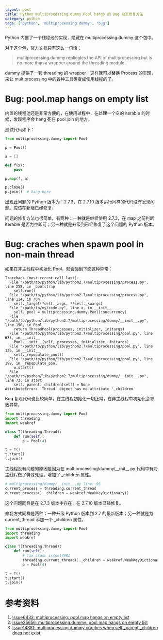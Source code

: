 ```yaml
---
layout: post
title: Python multiprocessing.dummy.Pool hangs 的 Bug 及其修复方法
category: python
tags: ['python', 'multiprocessing.dummy', 'bug']
---
```


Python 内置了一个线程池的实现，隐藏在 multiprocessing.dummy 这个包中。

对于这个包，官方文档只有这么一句话：

>multiprocessing.dummy replicates the API of multiprocessing but is no more than a wrapper around the threading module.

dummy 提供了一套 threading 的 wrapper，这样就可以替换 Process 的实现，来让 multiprocessing 中的各种工具类变成使用线程的了。

# Bug: pool.map hangs on empty list

内置的线程池还是非常方便的，在使用过程中，在处理一个空的 iterable 的时候，发现程序会 hang 死在 pool.join 的地方。

测试代码如下：

```python
from multiprocessing.dummy import Pool

p = Pool()

a = []

def f(x):
    pass

p.map(f, a)

p.close()
p.join()  # hang here
```

出现此问题的 Python 版本为：2.7.3，在 2.7.10 版本运行同样的代码没有发现问题。应该在新版已经修复。

问题的修复方法也很简单，有两种：一种就是继续使用 2.7.3，在 map 之前判断 iterable 是否为空即可；另一种就是升级到已经修复了这个问题的 Python 版本。

# Bug: craches when spawn pool in non-main thread

如果在非主线程中初始化 Pool，就会碰到下面这种异常：

```
Traceback (most recent call last):
  File "/path/to/python/lib/python2.7/multiprocessing/process.py", line 258, in _bootstrap
    self.run()
  File "/path/to/python/lib/python2.7/multiprocessing/process.py", line 114, in run
    self._target(*self._args, **self._kwargs)
  File "/path/to/my/code.py", line x, in __init__
    self._pool = multiprocessing.dummy.Pool(concurrency)
  File "/path/to/python/lib/python2.7/multiprocessing/dummy/__init__.py", line 150, in Pool
    return ThreadPool(processes, initializer, initargs)
  File "/path/to/python/lib/python2.7/multiprocessing/pool.py", line 685, in __init__
    Pool.__init__(self, processes, initializer, initargs)
  File "/path/to/python/lib/python2.7/multiprocessing/pool.py", line 136, in __init__
    self._repopulate_pool()
  File "/path/to/python/lib/python2.7/multiprocessing/pool.py", line 199, in _repopulate_pool
    w.start()
  File "/path/to/python/lib/python2.7/multiprocessing/dummy/__init__.py", line 73, in start
    self._parent._children[self] = None
AttributeError: 'Thread' object has no attribute '_children'
```

Bug 复现代码也比较简单，在主线程初始化一切正常，在非主线程中初始化会导致异常。

```python
from multiprocessing.dummy import Pool
import threading
import weakref

class T(threading.Thread):
    def run(self):
        p = Pool(4)

t = T()
t.start()
t.join()
```

主线程没有问题的原因是因为在 multiprocessing/dummy/\_\_init\_\_.py 代码中有对主线程做了特殊处理，增加了 \_children 属性。

```python
# multiprocessing/dummy/__init__.py line: 96
current_process = threading.current_thread
current_process()._children = weakref.WeakKeyDictionary()
```

这个问题同样是在 2.7.3 版本中存在，在 2.7.10 版本已经修复。

修复方式同样是两种：一种升级 Python 版本到 2.7 的最新版本；另一种就是为 current_thread 添加一个 \_children 属性。

```python
from multiprocessing.dummy import Pool
import threading
import weakref

class T(threading.Thread):
    def run(self):
        # fix crash issue14881
        threading.current_thread()._children = weakref.WeakKeyDictionary()
        p = Pool(4)

t = T()
t.start()
t.join()
```

# 参考资料

1. [Issue6433: multiprocessing: pool.map hangs on empty list](https://bugs.python.org/issue6433)
2. [Issue25656: multiprocessing.dummy: pool.map hangs on empty list](https://bugs.python.org/issue25656)
3. [Issue14881: multiprocessing.dummy craches when self._parent._children does not exist](https://bugs.python.org/issue14881)
